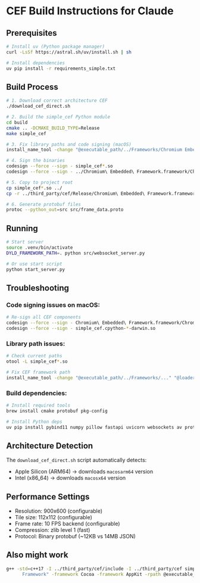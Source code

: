 # CEF Build Instructions for Claude

## Prerequisites
```bash
# Install uv (Python package manager)
curl -LsSf https://astral.sh/uv/install.sh | sh

# Install dependencies
uv pip install -r requirements_simple.txt
```

## Build Process
```bash
# 1. Download correct architecture CEF
./download_cef_direct.sh

# 2. Build the simple_cef Python module
cd build
cmake .. -DCMAKE_BUILD_TYPE=Release
make simple_cef

# 3. Fix library paths and code signing (macOS)
install_name_tool -change "@executable_path/../Frameworks/Chromium Embedded Framework.framework/Chromium Embedded Framework" "@loader_path/Chromium Embedded Framework.framework/Chromium Embedded Framework" simple_cef*.so

# 4. Sign the binaries
codesign --force --sign - simple_cef*.so
codesign --force --sign - ../Chromium\ Embedded\ Framework.framework/Chromium\ Embedded\ Framework

# 5. Copy to project root
cp simple_cef*.so ../
cp -r ../third_party/cef/Release/Chromium\ Embedded\ Framework.framework ../

# 6. Generate protobuf files
protoc --python_out=src src/frame_data.proto
```

## Running
```bash
# Start server
source .venv/bin/activate
DYLD_FRAMEWORK_PATH=. python src/websocket_server.py

# Or use start script
python start_server.py
```

## Troubleshooting

### Code signing issues on macOS:
```bash
# Re-sign all CEF components
codesign --force --sign - Chromium\ Embedded\ Framework.framework/Chromium\ Embedded\ Framework
codesign --force --sign - simple_cef.cpython-*-darwin.so
```

### Library path issues:
```bash
# Check current paths
otool -L simple_cef*.so

# Fix CEF framework path
install_name_tool -change "@executable_path/../Frameworks/..." "@loader_path/..." simple_cef*.so
```

### Build dependencies:
```bash
# Install required tools
brew install cmake protobuf pkg-config

# Install Python deps
uv pip install pybind11 numpy pillow fastapi uvicorn websockets av protobuf
```

## Architecture Detection
The `download_cef_direct.sh` script automatically detects:
- Apple Silicon (ARM64) → downloads `macosarm64` version
- Intel (x86_64) → downloads `macosx64` version

## Performance Settings
- Resolution: 900x600 (configurable)
- Tile size: 112x112 (configurable) 
- Frame rate: 10 FPS backend (configurable)
- Compression: zlib level 1 (fast)
- Protocol: Binary protobuf (~12KB vs 14MB JSON)

## Also might work

```sh
g++ -std=c++17 -I ../third_party/cef/include -I ../third_party/cef simple_test.cpp ../third_party/cef/build/libcef_dll_wrapper/libcef_dll_wrapper.a -F .. -framework "Chromium Embedded
      Framework" -framework Cocoa -framework AppKit -rpath @executable_path -o simple_test && DYLD_FRAMEWORK_PATH=.. ./simple_test
```